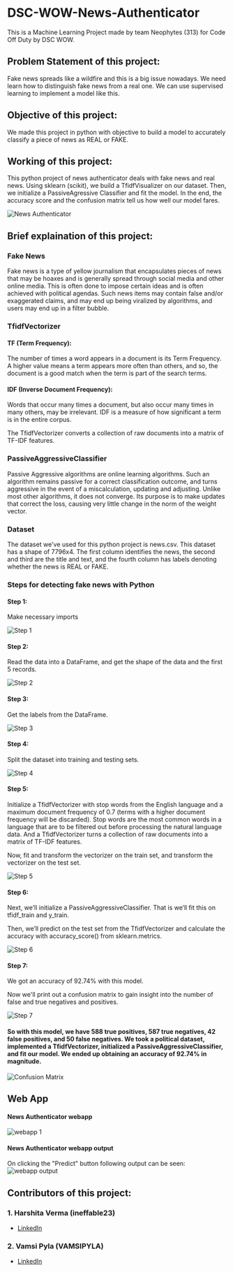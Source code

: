 # DSC-WOW-News-Authenticator

This is a Machine Learning Project made by team Neophytes (313) for Code Off Duty by DSC WOW.

## Problem Statement of this project:

Fake news spreads like a wildfire and this is a big issue nowadays. We need learn how to distinguish fake news from a real one. We can use supervised learning to implement a model like this.

## Objective of this project:

We made this project in python with objective to build a model to accurately classify a piece of news as REAL or FAKE.

## Working of this project:

This python project of news authenticator deals with fake news and real news. Using sklearn (scikit), we build a TfidfVisualizer on our dataset. Then, we initialize a PassiveAgressive Classifier and fit the model. In the end, the accuracy score and the confusion matrix tell us how well our model fares.

![News Authenticator](https://user-images.githubusercontent.com/49369387/101983207-737d7300-3c9f-11eb-947f-aafd0ddef40a.png)

## Brief explaination of this project:

### Fake News
 Fake news is a type of yellow journalism that encapsulates pieces of news that may be hoaxes and is generally spread through social media and other online media. This is often done to impose certain ideas and is often achieved with political agendas. Such news items may contain false and/or exaggerated claims, and may end up being viralized by algorithms, and users may end up in a filter bubble.

### TfidfVectorizer

#### TF (Term Frequency):

The number of times a word appears in a document is its Term Frequency. A higher value means a term appears more often than others, and so, the document is a good match when the term is part of the search terms.

#### IDF (Inverse Document Frequency):

Words that occur many times a document, but also occur many times in many others, may be irrelevant. IDF is a measure of how significant a term is in the entire corpus.

The TfidfVectorizer converts a collection of raw documents into a matrix of TF-IDF features.

### PassiveAggressiveClassifier

Passive Aggressive algorithms are online learning algorithms. Such an algorithm remains passive for a correct classification outcome, and turns aggressive in the event of a miscalculation, updating and adjusting. Unlike most other algorithms, it does not converge. Its purpose is to make updates that correct the loss, causing very little change in the norm of the weight vector.

### Dataset

The dataset we've used for this python project is news.csv. This dataset has a shape of 7796x4. The first column identifies the news, the second and third are the title and text, and the fourth column has labels denoting whether the news is REAL or FAKE.

### Steps for detecting fake news with Python
#### Step 1:
Make necessary imports

![Step 1](https://user-images.githubusercontent.com/49369387/101982273-b2f49100-3c98-11eb-9107-f74d37f5c23b.png)

#### Step 2:
Read the data into a DataFrame, and get the shape of the data and the first 5 records.

![Step 2](https://user-images.githubusercontent.com/49369387/101982977-9c046d80-3c9d-11eb-9da5-d65141458d87.png)

#### Step 3:
Get the labels from the DataFrame.

![Step 3](https://user-images.githubusercontent.com/49369387/101982980-a3c41200-3c9d-11eb-89d7-2784f045274f.png)

#### Step 4: 
Split the dataset into training and testing sets.

![Step 4](https://user-images.githubusercontent.com/49369387/101982986-ade61080-3c9d-11eb-84ee-006f5a9b5c4e.png)

#### Step 5: 
Initialize a TfidfVectorizer with stop words from the English language and a maximum document frequency of 0.7 (terms with a higher document frequency will be discarded). Stop words are the most common words in a language that are to be filtered out before processing the natural language data. And a TfidfVectorizer turns a collection of raw documents into a matrix of TF-IDF features.

Now, fit and transform the vectorizer on the train set, and transform the vectorizer on the test set.

![Step 5](https://user-images.githubusercontent.com/49369387/101982990-b3dbf180-3c9d-11eb-9d8f-7fddb49fd1bd.png)

#### Step 6: 
Next, we’ll initialize a PassiveAggressiveClassifier. That is we’ll fit this on tfidf_train and y_train.

Then, we’ll predict on the test set from the TfidfVectorizer and calculate the accuracy with accuracy_score() from sklearn.metrics.

![Step 6](https://user-images.githubusercontent.com/49369387/101982992-ba6a6900-3c9d-11eb-912b-a24b38dc63be.png)

#### Step 7: 
We got an accuracy of 92.74% with this model. 

Now we'll print out a confusion matrix to gain insight into the number of false and true negatives and positives.

![Step 7](https://user-images.githubusercontent.com/49369387/101982996-bf2f1d00-3c9d-11eb-969c-5d4c8ecfdf94.png)


#### So with this model, we have 588 true positives, 587 true negatives, 42 false positives, and 50 false negatives. We took a political dataset, implemented a TfidfVectorizer, initialized a PassiveAggressiveClassifier, and fit our model. We ended up obtaining an accuracy of 92.74% in magnitude.

![Confusion Matrix](https://user-images.githubusercontent.com/49369387/101983213-7b3d1780-3c9f-11eb-8c34-ab83e31e9f14.png)

## Web App

#### News Authenticator webapp

![webapp 1](https://user-images.githubusercontent.com/49369387/102005308-e2110e00-3d3d-11eb-86d8-338a8d8dae0b.png)
#### News Authenticator webapp output
On clicking the "Predict" button following output can be seen:
![webapp output](https://user-images.githubusercontent.com/49369387/102005310-e806ef00-3d3d-11eb-8eea-eb533a52d9db.png)


## Contributors of this project:

### 1. Harshita Verma (ineffable23)

- [LinkedIn ](https://www.linkedin.com/in/harshita-verma-528132178)

### 2. Vamsi Pyla (VAMSIPYLA)

- [LinkedIn ](https://www.linkedin.com/in/vamsi-pyla-0885771a1)

